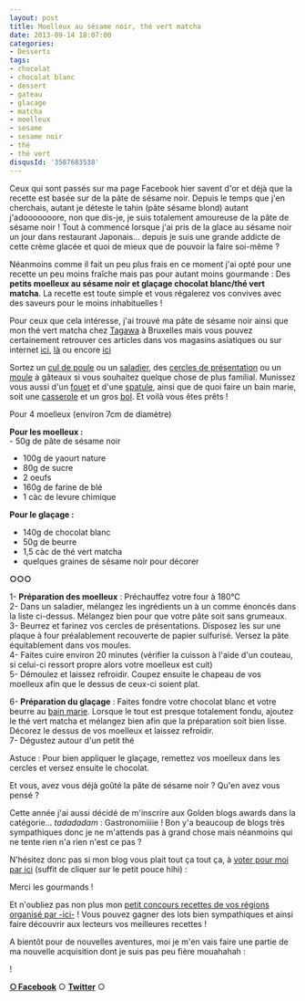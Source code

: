 ```yaml
---
layout: post
title: Moelleux au sésame noir, thé vert matcha
date: 2013-09-14 18:07:00
categories: 
- Desserts
tags: 
- chocolat
- chocolat blanc
- dessert
- gateau
- glacage
- matcha
- moelleux
- sesame
- sesame noir
- thé
- thé vert
disqusId: '3587683538'
---
```


Ceux qui sont passés sur ma page Facebook hier savent d'or et déjà que la recette est basée sur de la pâte de sésame noir. Depuis le temps que j'en cherchais, autant je déteste le tahin (pâte sésame blond) autant j'adooooooore, non que dis-je, je suis totalement amoureuse de la pâte de sésame noir ! Tout à commencé lorsque j'ai pris de la glace au sésame noir un jour dans restaurant Japonais... depuis je suis une grande addicte de cette crème glacée et quoi de mieux que de pouvoir la faire soi-même ?

<a name="more"></a>

Néanmoins comme il fait un peu plus frais en ce moment j'ai opté pour une recette un peu moins fraîche mais pas pour autant moins gourmande : Des **petits moelleux au sésame noir et glaçage chocolat blanc/thé vert matcha**. La recette est toute simple et vous régalerez vos convives avec des saveurs pour le moins inhabituelles !

Pour ceux que cela intéresse, j'ai trouvé ma pâte de sésame noir ainsi que mon thé vert matcha chez [Tagawa](http://www.tagawa.eu/) à Bruxelles mais vous pouvez certainement retrouver ces articles dans vos magasins asiatiques ou sur internet [ici](http://www.bienmanger.com/1F10929_Pate_Sesame.html), [là](http://www.laboutiquedujapon.fr/PrestaShop/fr/1326-pate-de-sesame-grille-noir-100ml-4932395000678.html) ou encore [ici](http://cook-shop.fr/pate-/1429-pate-de-sesame-noir-terre-exotique-3760063336412.html)

Sortez un [cul de poule](http://www.rueducommerce.fr/m/pl/malid:48515370) ou un [saladier](http://www.rueducommerce.fr/m/pl/malid:4769897), des [cercles de présentation](http://www.rueducommerce.fr/index/cercle%20de%20presentation) ou un [moule](http://www.rueducommerce.fr/m/pl/malid:5325292) à gâteaux si vous souhaitez quelque chose de plus familial. Munissez vous aussi d'un [fouet](http://www.rueducommerce.fr/index/ustensile%20Fouet%20inox) et d'une [spatule](http://www.rueducommerce.fr/m/pl/malid:48515367), ainsi que de quoi faire un bain marie, soit une [casserole](http://www.rueducommerce.fr/m/pl/malid:115) et un gros [bol](http://www.rueducommerce.fr/m/pl/malid:4769881). Et voilà vous êtes prêts !



Pour 4 moelleux (environ 7cm de diamètre)

**Pour les moelleux :**  
<span style="line-height: 15.59375px;">- 50g de pâte de sésame noir</span>  
- 100g de yaourt nature  
- 80g de sucre  
- 2 oeufs  
- 160g de farine de blé  
- 1 càc de levure chimique



**Pour le glaçage :**  
- 140g de chocolat blanc  
- 50g de beurre  
- 1,5 càc de thé vert matcha  
- quelques graines de sésame noir pour décorer

**○○○**



1- **Préparation des moelleux** : Préchauffez votre four à 180°C  
2- Dans un saladier, mélangez les ingrédients un à un comme énoncés dans la liste ci-dessus. Mélangez bien pour que votre pâte soit sans grumeaux.  
3- Beurrez et farinez vos cercles de présentations. Disposez les sur une plaque à four préalablement recouverte de papier sulfurisé. Versez la pâte équitablement dans vos moules.  
4- Faites cuire environ 20 minutes (vérifier la cuisson à l'aide d'un couteau, si celui-ci ressort propre alors votre moelleux est cuit)  
5- Démoulez et laissez refroidir. Coupez ensuite le chapeau de vos moelleux afin que le dessus de ceux-ci soient plat.

6- **Préparation du glaçage** : Faites fondre votre chocolat blanc et votre beurre au [bain marie](http://cuisine-facile.com/trucs_astuces/recette-comment-preparer-bain-marie.html). Lorsque le tout est presque totalement fondu, ajoutez le thé vert matcha et mélangez bien afin que la préparation soit bien lisse. Décorez le dessus de vos moelleux et laissez refroidir.  
7- Dégustez autour d'un petit thé

Astuce : Pour bien appliquer le glaçage, remettez vos moelleux dans les cercles et versez ensuite le chocolat.



Et vous, avez vous déjà goûté la pâte de sésame noir ? Qu'en avez vous pensé ?

Cette année j'ai aussi décidé de m'inscrire aux Golden blogs awards dans la catégorie... *tadadadam* : Gastronomiiiie ! Bon y'a beaucoup de blogs très sympathiques donc je ne m'attends pas à grand chose mais néanmoins qui ne tente rien n'a rien n'est ce pas ?

N'hésitez donc pas si mon blog vous plait tout ça tout ça, à [voter pour moi par ici](http://www.golden-blog-awards.fr/blogs/crokmou.html) (suffit de cliquer sur le petit pouce hihi) :

Merci les gourmands !

Et n'oubliez pas non plus mon [petit concours recettes de vos régions organisé par -ici-](http://www.crokmou.com/2013/09/1000-merci-et-un-concours.html) ! Vous pouvez gagner des lots bien sympathiques et ainsi faire découvrir aux lecteurs vos meilleures recettes !

A bientôt pour de nouvelles aventures, moi je m'en vais faire une partie de ma nouvelle acquisition dont je suis pas peu fière mouahahah :

!

[**○<span style="font-size: xx-small; margin: 0px; outline: 0px; padding: 0px;"><span style="font-family: Arial, Helvetica, sans-serif; margin: 0px; outline: 0px; padding: 0px;"> </span></span>Facebook**](https://www.facebook.com/pages/CroKMou/148093255259077) ○ [**Twitter**](https://twitter.com/Crokmou) ○